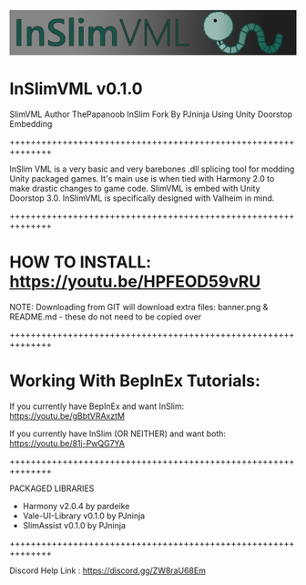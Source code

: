 ![Screenshot](banner.png)

# InSlimVML v0.1.0
SlimVML Author ThePapanoob
InSlim Fork By PJninja
Using Unity Doorstop Embedding

++++++++++++++++++++++++++++++++++++++++++++++++++++++++++++++

InSlim VML is a very basic and very barebones .dll splicing tool for modding
Unity packaged games. It's main use is when tied with Harmony 2.0 to make
drastic changes to game code. SlimVML is embed with Unity Doorstop 3.0.
InSlimVML is specifically designed with Valheim in mind.

++++++++++++++++++++++++++++++++++++++++++++++++++++++++++++++

# HOW TO INSTALL: https://youtu.be/HPFEOD59vRU
NOTE: Downloading from GIT will download extra files: banner.png & README.md - these do not need to be copied over

++++++++++++++++++++++++++++++++++++++++++++++++++++++++++++++

# Working With BepInEx Tutorials:
If you currently have BepInEx and want InSlim: https://youtu.be/gBbtVRAxztM

If you currently have InSlim (OR NEITHER) and want both: https://youtu.be/81j-PwQG7YA

++++++++++++++++++++++++++++++++++++++++++++++++++++++++++++++

PACKAGED LIBRARIES
* Harmony v2.0.4 by pardeike
* Vale-UI-Library v0.1.0 by PJninja
* SlimAssist v0.1.0 by PJninja

++++++++++++++++++++++++++++++++++++++++++++++++++++++++++++++

Discord Help Link : https://discord.gg/ZW8raU68Em
